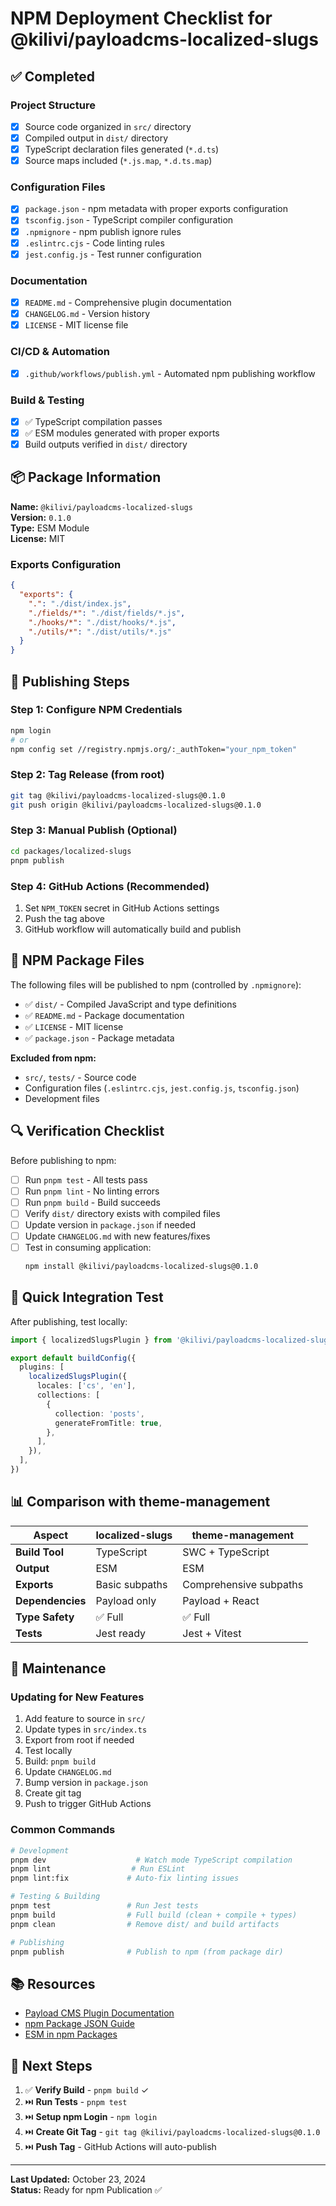 # NPM Deployment Checklist for @kilivi/payloadcms-localized-slugs

## ✅ Completed

### Project Structure

- [x] Source code organized in `src/` directory
- [x] Compiled output in `dist/` directory
- [x] TypeScript declaration files generated (`*.d.ts`)
- [x] Source maps included (`*.js.map`, `*.d.ts.map`)

### Configuration Files

- [x] `package.json` - npm metadata with proper exports configuration
- [x] `tsconfig.json` - TypeScript compiler configuration
- [x] `.npmignore` - npm publish ignore rules
- [x] `.eslintrc.cjs` - Code linting rules
- [x] `jest.config.js` - Test runner configuration

### Documentation

- [x] `README.md` - Comprehensive plugin documentation
- [x] `CHANGELOG.md` - Version history
- [x] `LICENSE` - MIT license file

### CI/CD & Automation

- [x] `.github/workflows/publish.yml` - Automated npm publishing workflow

### Build & Testing

- [x] ✅ TypeScript compilation passes
- [x] ✅ ESM modules generated with proper exports
- [x] Build outputs verified in `dist/` directory

## 📦 Package Information

**Name:** `@kilivi/payloadcms-localized-slugs`  
**Version:** `0.1.0`  
**Type:** ESM Module  
**License:** MIT

### Exports Configuration

```json
{
  "exports": {
    ".": "./dist/index.js",
    "./fields/*": "./dist/fields/*.js",
    "./hooks/*": "./dist/hooks/*.js",
    "./utils/*": "./dist/utils/*.js"
  }
}
```

## 🚀 Publishing Steps

### Step 1: Configure NPM Credentials

```bash
npm login
# or
npm config set //registry.npmjs.org/:_authToken="your_npm_token"
```

### Step 2: Tag Release (from root)

```bash
git tag @kilivi/payloadcms-localized-slugs@0.1.0
git push origin @kilivi/payloadcms-localized-slugs@0.1.0
```

### Step 3: Manual Publish (Optional)

```bash
cd packages/localized-slugs
pnpm publish
```

### Step 4: GitHub Actions (Recommended)

1. Set `NPM_TOKEN` secret in GitHub Actions settings
2. Push the tag above
3. GitHub workflow will automatically build and publish

## 📝 NPM Package Files

The following files will be published to npm (controlled by `.npmignore`):

- ✅ `dist/` - Compiled JavaScript and type definitions
- ✅ `README.md` - Package documentation
- ✅ `LICENSE` - MIT license
- ✅ `package.json` - Package metadata

**Excluded from npm:**

- `src/`, `tests/` - Source code
- Configuration files (`.eslintrc.cjs`, `jest.config.js`, `tsconfig.json`)
- Development files

## 🔍 Verification Checklist

Before publishing to npm:

- [ ] Run `pnpm test` - All tests pass
- [ ] Run `pnpm lint` - No linting errors
- [ ] Run `pnpm build` - Build succeeds
- [ ] Verify `dist/` directory exists with compiled files
- [ ] Update version in `package.json` if needed
- [ ] Update `CHANGELOG.md` with new features/fixes
- [ ] Test in consuming application:
  ```bash
  npm install @kilivi/payloadcms-localized-slugs@0.1.0
  ```

## 🎯 Quick Integration Test

After publishing, test locally:

```typescript
import { localizedSlugsPlugin } from '@kilivi/payloadcms-localized-slugs'

export default buildConfig({
  plugins: [
    localizedSlugsPlugin({
      locales: ['cs', 'en'],
      collections: [
        {
          collection: 'posts',
          generateFromTitle: true,
        },
      ],
    }),
  ],
})
```

## 📊 Comparison with theme-management

| Aspect           | localized-slugs | theme-management       |
| ---------------- | --------------- | ---------------------- |
| **Build Tool**   | TypeScript      | SWC + TypeScript       |
| **Output**       | ESM             | ESM                    |
| **Exports**      | Basic subpaths  | Comprehensive subpaths |
| **Dependencies** | Payload only    | Payload + React        |
| **Type Safety**  | ✅ Full         | ✅ Full                |
| **Tests**        | Jest ready      | Jest + Vitest          |

## 🔧 Maintenance

### Updating for New Features

1. Add feature to source in `src/`
2. Update types in `src/index.ts`
3. Export from root if needed
4. Test locally
5. Build: `pnpm build`
6. Update `CHANGELOG.md`
7. Bump version in `package.json`
8. Create git tag
9. Push to trigger GitHub Actions

### Common Commands

```bash
# Development
pnpm dev                    # Watch mode TypeScript compilation
pnpm lint                  # Run ESLint
pnpm lint:fix             # Auto-fix linting issues

# Testing & Building
pnpm test                 # Run Jest tests
pnpm build                # Full build (clean + compile + types)
pnpm clean                # Remove dist/ and build artifacts

# Publishing
pnpm publish              # Publish to npm (from package dir)
```

## 📚 Resources

- [Payload CMS Plugin Documentation](https://payloadcms.com)
- [npm Package JSON Guide](https://docs.npmjs.com/cli/v8/configuring-npm/package-json)
- [ESM in npm Packages](https://nodejs.org/en/docs/guides/ecmascript-modules/)

## 🎉 Next Steps

1. ✅ **Verify Build** - `pnpm build` ✓
2. ⏭️ **Run Tests** - `pnpm test`
3. ⏭️ **Setup npm Login** - `npm login`
4. ⏭️ **Create Git Tag** - `git tag @kilivi/payloadcms-localized-slugs@0.1.0`
5. ⏭️ **Push Tag** - GitHub Actions will auto-publish

---

**Last Updated:** October 23, 2024  
**Status:** Ready for npm Publication ✅
